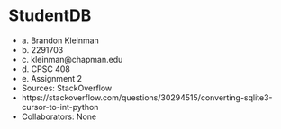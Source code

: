# StudentDB

<ul>
<li>a. Brandon Kleinman </li>
<li>b. 2291703 </li>
<li>c. kleinman@chapman.edu </li>
<li>d. CPSC 408</li>
<li>e. Assignment 2 </li>
<li> Sources:  StackOverflow</li>
<li> https://stackoverflow.com/questions/30294515/converting-sqlite3-cursor-to-int-python </li>
<li> Collaborators: None</li>
</ul>
